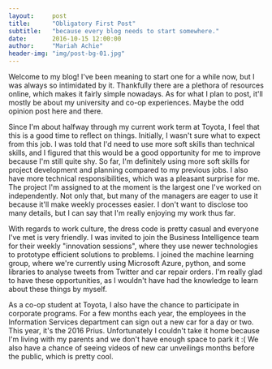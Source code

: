 ```yaml
---
layout:     post
title:      "Obligatory First Post"
subtitle:   "because every blog needs to start somewhere."
date:       2016-10-15 12:00:00
author:     "Mariah Achie"
header-img: "img/post-bg-01.jpg"
---
```


<p>Welcome to my blog! I've been meaning to start one for a while now, but I was always so intimidated by it. Thankfully there are a plethora of resources online, which makes it fairly simple nowadays. As for what I plan to post, it'll mostly be about my university and co-op experiences. Maybe the odd opinion post here and there.</p>

<p>Since I'm about halfway through my current work term at Toyota, I feel that this is a good time to reflect on things. Initially, I wasn't sure what to expect from this job. I was told that I'd need to use more soft skills than technical skills, and I figured that this would be a good opportunity for me to improve because I'm still quite shy. So far, I'm definitely using more soft skills for project development and planning compared to my previous jobs. I also have more technical responsibilities, which was a pleasant surprise for me. The project I'm assigned to at the moment is the largest one I've worked on independently. Not only that, but many of the managers are eager to use it because it'll make weekly processes easier. I don't want to disclose too many details, but I can say that I'm really enjoying my work thus far.</p>

<p>With regards to work culture, the dress code is pretty casual and everyone I've met is very friendly. I was invited to join the Business Intelligence team for their weekly "innovation sessions", where they use newer technologies to prototype efficient solutions to problems. I joined the machine learning group, where we're currently using Microsoft Azure, python, and some libraries to analyse tweets from Twitter and car repair orders. I'm really glad to have these opportunities, as I wouldn't have had the knowledge to learn about these things by myself.</p>

<p>As a co-op student at Toyota, I also have the chance to participate in corporate programs. For a few months each year, the employees in the Information Services department can sign out a new car for a day or two. This year, it's the 2016 Prius. Unfortunately I couldn't take it home because I'm living with my parents and we don't have enough space to park it :(
We also have a chance of seeing videos of new car unveilings months before the public, which is pretty cool.</p>
